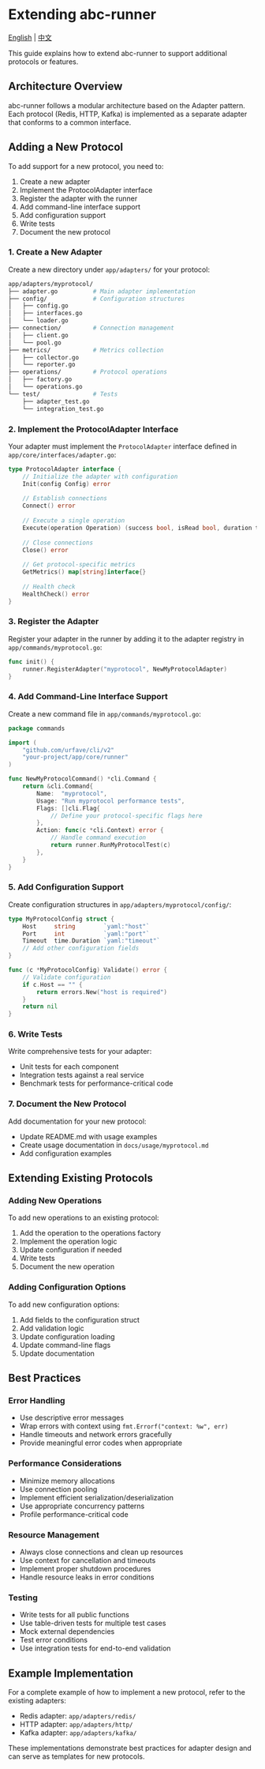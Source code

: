 # Extending abc-runner

[English](extending.md) | [中文](extending.zh.md)

This guide explains how to extend abc-runner to support additional protocols or features.

## Architecture Overview

abc-runner follows a modular architecture based on the Adapter pattern. Each protocol (Redis, HTTP, Kafka) is implemented as a separate adapter that conforms to a common interface.

## Adding a New Protocol

To add support for a new protocol, you need to:

1. Create a new adapter
2. Implement the ProtocolAdapter interface
3. Register the adapter with the runner
4. Add command-line interface support
5. Add configuration support
6. Write tests
7. Document the new protocol

### 1. Create a New Adapter

Create a new directory under `app/adapters/` for your protocol:

```bash
app/adapters/myprotocol/
├── adapter.go          # Main adapter implementation
├── config/             # Configuration structures
│   ├── config.go
│   ├── interfaces.go
│   └── loader.go
├── connection/         # Connection management
│   ├── client.go
│   └── pool.go
├── metrics/            # Metrics collection
│   ├── collector.go
│   └── reporter.go
├── operations/         # Protocol operations
│   ├── factory.go
│   └── operations.go
└── test/               # Tests
    ├── adapter_test.go
    └── integration_test.go
```

### 2. Implement the ProtocolAdapter Interface

Your adapter must implement the `ProtocolAdapter` interface defined in `app/core/interfaces/adapter.go`:

```go
type ProtocolAdapter interface {
    // Initialize the adapter with configuration
    Init(config Config) error
    
    // Establish connections
    Connect() error
    
    // Execute a single operation
    Execute(operation Operation) (success bool, isRead bool, duration time.Duration, err error)
    
    // Close connections
    Close() error
    
    // Get protocol-specific metrics
    GetMetrics() map[string]interface{}
    
    // Health check
    HealthCheck() error
}
```

### 3. Register the Adapter

Register your adapter in the runner by adding it to the adapter registry in `app/commands/myprotocol.go`:

```go
func init() {
    runner.RegisterAdapter("myprotocol", NewMyProtocolAdapter)
}
```

### 4. Add Command-Line Interface Support

Create a new command file in `app/commands/myprotocol.go`:

```go
package commands

import (
    "github.com/urfave/cli/v2"
    "your-project/app/core/runner"
)

func NewMyProtocolCommand() *cli.Command {
    return &cli.Command{
        Name:  "myprotocol",
        Usage: "Run myprotocol performance tests",
        Flags: []cli.Flag{
            // Define your protocol-specific flags here
        },
        Action: func(c *cli.Context) error {
            // Handle command execution
            return runner.RunMyProtocolTest(c)
        },
    }
}
```

### 5. Add Configuration Support

Create configuration structures in `app/adapters/myprotocol/config/`:

```go
type MyProtocolConfig struct {
    Host     string        `yaml:"host"`
    Port     int           `yaml:"port"`
    Timeout  time.Duration `yaml:"timeout"`
    // Add other configuration fields
}

func (c *MyProtocolConfig) Validate() error {
    // Validate configuration
    if c.Host == "" {
        return errors.New("host is required")
    }
    return nil
}
```

### 6. Write Tests

Write comprehensive tests for your adapter:

- Unit tests for each component
- Integration tests against a real service
- Benchmark tests for performance-critical code

### 7. Document the New Protocol

Add documentation for your new protocol:

- Update README.md with usage examples
- Create usage documentation in `docs/usage/myprotocol.md`
- Add configuration examples

## Extending Existing Protocols

### Adding New Operations

To add new operations to an existing protocol:

1. Add the operation to the operations factory
2. Implement the operation logic
3. Update configuration if needed
4. Write tests
5. Document the new operation

### Adding Configuration Options

To add new configuration options:

1. Add fields to the configuration struct
2. Add validation logic
3. Update configuration loading
4. Update command-line flags
5. Update documentation

## Best Practices

### Error Handling

- Use descriptive error messages
- Wrap errors with context using `fmt.Errorf("context: %w", err)`
- Handle timeouts and network errors gracefully
- Provide meaningful error codes when appropriate

### Performance Considerations

- Minimize memory allocations
- Use connection pooling
- Implement efficient serialization/deserialization
- Use appropriate concurrency patterns
- Profile performance-critical code

### Resource Management

- Always close connections and clean up resources
- Use context for cancellation and timeouts
- Implement proper shutdown procedures
- Handle resource leaks in error conditions

### Testing

- Write tests for all public functions
- Use table-driven tests for multiple test cases
- Mock external dependencies
- Test error conditions
- Use integration tests for end-to-end validation

## Example Implementation

For a complete example of how to implement a new protocol, refer to the existing adapters:

- Redis adapter: `app/adapters/redis/`
- HTTP adapter: `app/adapters/http/`
- Kafka adapter: `app/adapters/kafka/`

These implementations demonstrate best practices for adapter design and can serve as templates for new protocols.
